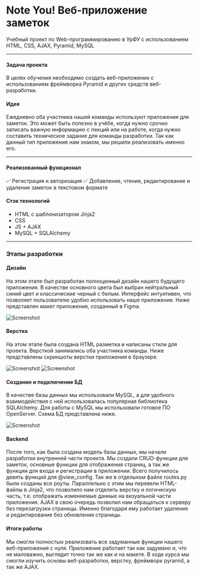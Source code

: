 # Note You! Веб-приложение заметок
Учебный проект по Web-программированию в УрФУ с использованием HTML, CSS, AJAX, Pyramid, MySQL
____
#### Задача проекта
В целях обучения необходимо создать веб-приложение с использованием фреймворка Pyramid и других средств веб-разработки.

#### Идея
Ежедневно оба участника нашей команды используют приложения для заметок. Это может быть полезно в учёбе, когда нужно срочно записать важную информацию с лекций или на работе, когда нужно составить техническое задание для команды разработки. Так как данный тип приложения нам знаком, мы решили реализовать именно его.
____
#### Реализованный функционал
:white_check_mark: Регистрация и авторизация
:white_check_mark: Добавление, чтение, редактирование и удаление заметок в текстовом формате

#### Стэк технологий
- HTML с шаблонизатором Jinja2
- CSS
- JS + AJAX
- MySQL + SQLAlchemy
____
### Этапы разработки
#### Дизайн
На этом этапе был разработан полноценный дизайн нашего будущего приложения. В качестве основного цвета был выбран нейтральный синий цвет и классические черный с белым. Интерфейс интуитивен, что позволяет пользователю удобно использовать наше приложение. Ниже представлен макет приложения, созданный в Figma.

![Screenshot](figma.jpg)

#### Верстка
На этом этапе была создана HTML разметка и написаны стили для проекта. Версткой занимались оба участника команды.
Ниже представлены скриншоты верстки приложения в браузере.

![Screenshot](web1.jpg)
![Screenshot](web2.jpg)

#### Создание и подключение БД
В качестве базы данных мы использовали MySQL, а для удобного взаимодействия с ней использовалась популярная библиотека SQLAlchemy. Для работы с MySQL мы использовали готовое ПО OpenServer. Схема БД представлена ниже.

![Screenshot](DB.jpg)

#### Backend
После того, как была создана модель базы данных, мы начали разработки внутренней части проекта. Мы создали CRUD-функции для заметок, основные функции для отображения страниц, а так же функции для входа и регистрации в приложении. Всего получилось девять функций для @view_config. Так же в отдельном файле routes.py были созданы все роуты. Параллельно с этим мы перевели HTML-файлы в Jinja2, что позволило нам отделить верстку и логическую часть, т.е. отображать изменяемые данные на визуальной части приложения. AJAX в свою очередь позволил нам обращаться к серверу без перезагрузки страницы. Именно благодаря ему работает удаление и редактирование без обновления страницы.

#### Итоги работы
Мы смогли полностью реализовать все задуманные функции нашего веб-приложения с нуля. Приложение работает так как задумано и, что не маловажно, выглядит точно так же как и на макете. В ходе курса мы смогли изучить основы веб-разработки, верстку, фреймворк pyramid, а так же AJAX. 
